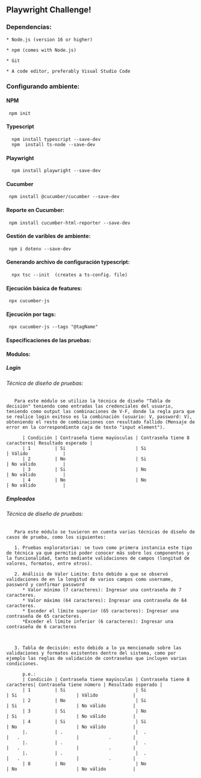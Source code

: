 ## Playwright Challenge!



### Dependencias:
    * Node.js (version 16 or higher)

    * npm (comes with Node.js)

    * Git

    * A code editor, preferably Visual Studio Code


### Configurando ambiente:

#### NPM
     npm init

#### Typescript
      npm install typescript --save-dev
      npm  install ts-node --save-dev

#### Playwright
      npm install playwright --save-dev

#### Cucumber
     npm install @cucumber/cucumber --save-dev


#### Reporte en Cucumber:
     npm install cucumber-html-reporter --save-dev

#### Gestión de varibles de ambiente:
     npm i dotenv --save-dev


#### Generando archivo de configuración typescript:
      npx tsc --init  (creates a ts-config. file)


#### Ejecución básica de features:
     npx cucumber-js


#### Ejecución por tags: 
     npx cucumber-js --tags "@tagName"




#### Especificaciones de las pruebas:

#### Modulos:


##### Login 
###### Técnica de diseño de pruebas: 
       Para este módulo se utilizo la técnica de diseño "Tabla de decisión" teniendo como entradas las credenciales del usuario, teniendo como output las combinaciones de V-F, donde la regla para que se realice login exitoso es la combinación (usuario: V, password: V), obteniendo el resto de combinaciones con resultado fallido (Mensaje de error en la correspondiente caja de texto "input element").

          | Condición | Contraseña tiene mayúsculas | Contraseña tiene 8 caracteres| Resultado esperado |
          | 1         | Si                          | Si                           | Válido             | 
          | 2         | No                          | Si                           | No válido          |  
          | 3         | Si                          | No                           | No válido          |   
          | 4         | No                          | No                           | No válido          |   
       


##### Empleados 
###### Técnica de diseño de pruebas: 
       Para este módulo se tuvieron en cuenta varias técnicas de diseño de casos de prueba, como los siguientes:

       1. Pruebas exploratorias: se tuvo como primera instancia este tipo de técnica ya que permitió poder conocer más sobre los componentes y la funcionalidad, tanto mediante validaciones de campos (longitud de valores, formatos, entre otros).

       2. Análisis de Valor Limite: Esto debido a que se observó validaciones de en la longitud de varios campos como username, password y confirmar password
          * Valor mínimo (7 caracteres): Ingresar una contraseña de 7 caracteres.
          * Valor máximo (64 caracteres): Ingresar una contraseña de 64 caracteres.
          * Exceder el límite superior (65 caracteres): Ingresar una contraseña de 65 caracteres.
          *Exceder el límite inferior (6 caracteres): Ingresar una contraseña de 6 caracteres



       3. Tabla de decisión: esto debido a lo ya mencionado sobre las validaciones y formatos existentes dentro del sistema, como por ejemplo las reglas de validación de contraseñas que incluyen varias condiciones.

          p.e.:  
          | Condición | Contraseña tiene mayúsculas | Contraseña tiene 8 caracteres| Contraseña tiene número | Resultado esperado |
          | 1         | Si                          | Si                           | Si                      | Válido             | 
          | 2         | No                          | Si                           | Si                      | No válido          |  
          | 3         | Si                          | No                           | Si                      | No válido          |   
          | 4         | Si                          | Si                           | No                      | No válido          |   
          |.          | .                           |  .                           |   .                     |           .        |
          |.          | .                           |  .                           |   .                     |           .        |
          |.          | .                           |  .                           |   .                     |           .        |
          | 8         | No                          | No                           | No                      | No válido          |  



